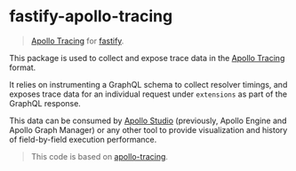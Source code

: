 # fastify-apollo-tracing

> [Apollo Tracing](https://github.com/apollographql/apollo-tracing) for [fastify](https://fastify.io).

This package is used to collect and expose trace data in the [Apollo Tracing](https://github.com/apollographql/apollo-tracing) format.

It relies on instrumenting a GraphQL schema to collect resolver timings, and exposes trace data for an individual request under `extensions` as part of the GraphQL response.

This data can be consumed by [Apollo Studio](https://www.apollographql.com/docs/studio/) (previously, Apollo Engine and Apollo Graph Manager) or any other tool to provide visualization and history of field-by-field execution performance.

> This code is based on [apollo-tracing](https://github.com/apollographql/apollo-server/tree/main/packages/apollo-tracing).
